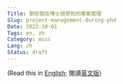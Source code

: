 ```yaml
---
Title: 那些我在博士班學到的專案管理
Slug: project-management-during-phd
Date: 2022-10-01
Tags: en, zh
Category: misc
Lang: zh
Status: draft
---
```


(Read this in [English][en-post]; 閱讀[英文版][en-post])


[en-post]: {filename}./things_phd.md
[zh-post]: {filename}./things_phd.zh.md
